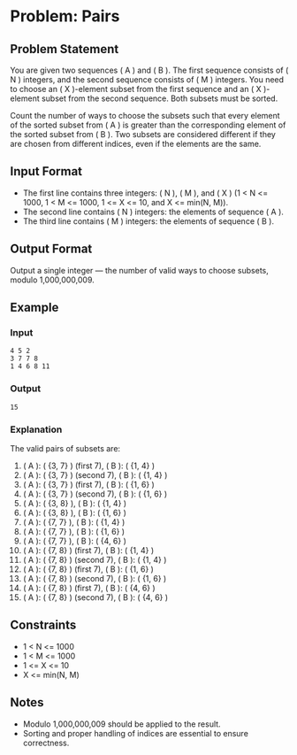 # Problem: Pairs

## Problem Statement

You are given two sequences \( A \) and \( B \). The first sequence consists of \( N \) integers, and the second sequence consists of \( M \) integers. You need to choose an \( X \)-element subset from the first sequence and an \( X \)-element subset from the second sequence. Both subsets must be sorted.

Count the number of ways to choose the subsets such that every element of the sorted subset from \( A \) is greater than the corresponding element of the sorted subset from \( B \). Two subsets are considered different if they are chosen from different indices, even if the elements are the same.

## Input Format

- The first line contains three integers: \( N \), \( M \), and \( X \) (1 < N <= 1000, 1 < M <= 1000, 1 <= X <= 10, and X <= min(N, M)).
- The second line contains \( N \) integers: the elements of sequence \( A \).
- The third line contains \( M \) integers: the elements of sequence \( B \).

## Output Format

Output a single integer — the number of valid ways to choose subsets, modulo 1,000,000,009.

## Example

### Input

```
4 5 2
3 7 7 8
1 4 6 8 11
```

### Output

```
15
```

### Explanation

The valid pairs of subsets are:

1. \( A \): \( \{3, 7\} \) (first 7), \( B \): \( \{1, 4\} \)
2. \( A \): \( \{3, 7\} \) (second 7), \( B \): \( \{1, 4\} \)
3. \( A \): \( \{3, 7\} \) (first 7), \( B \): \( \{1, 6\} \)
4. \( A \): \( \{3, 7\} \) (second 7), \( B \): \( \{1, 6\} \)
5. \( A \): \( \{3, 8\} \), \( B \): \( \{1, 4\} \)
6. \( A \): \( \{3, 8\} \), \( B \): \( \{1, 6\} \)
7. \( A \): \( \{7, 7\} \), \( B \): \( \{1, 4\} \)
8. \( A \): \( \{7, 7\} \), \( B \): \( \{1, 6\} \)
9. \( A \): \( \{7, 7\} \), \( B \): \( \{4, 6\} \)
10. \( A \): \( \{7, 8\} \) (first 7), \( B \): \( \{1, 4\} \)
11. \( A \): \( \{7, 8\} \) (second 7), \( B \): \( \{1, 4\} \)
12. \( A \): \( \{7, 8\} \) (first 7), \( B \): \( \{1, 6\} \)
13. \( A \): \( \{7, 8\} \) (second 7), \( B \): \( \{1, 6\} \)
14. \( A \): \( \{7, 8\} \) (first 7), \( B \): \( \{4, 6\} \)
15. \( A \): \( \{7, 8\} \) (second 7), \( B \): \( \{4, 6\} \)

## Constraints

- 1 < N <= 1000
- 1 < M <= 1000
- 1 <= X <= 10
- X <= min(N, M)

## Notes

- Modulo 1,000,000,009 should be applied to the result.
- Sorting and proper handling of indices are essential to ensure correctness.
